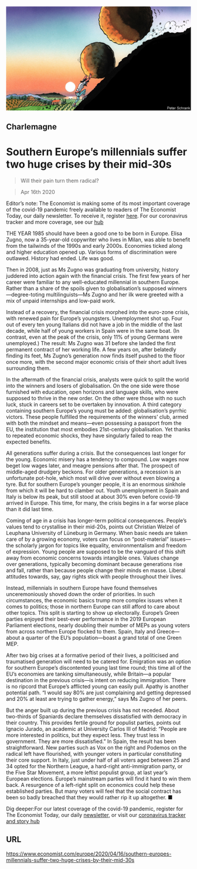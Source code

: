 ![](./images/20200418_EUD000_0.jpg)

## Charlemagne

# Southern Europe’s millennials suffer two huge crises by their mid-30s

> Will their pain turn them radical?

> Apr 16th 2020

Editor’s note: The Economist is making some of its most important coverage of the covid-19 pandemic freely available to readers of The Economist Today, our daily newsletter. To receive it, register [here](https://www.economist.com//newslettersignup). For our coronavirus tracker and more coverage, see our [hub](https://www.economist.com//coronavirus)

THE YEAR 1985 should have been a good one to be born in Europe. Elisa Zugno, now a 35-year-old copywriter who lives in Milan, was able to benefit from the tailwinds of the 1990s and early 2000s. Economies ticked along and higher education opened up. Various forms of discrimination were outlawed. History had ended. Life was good.

Then in 2008, just as Ms Zugno was graduating from university, history juddered into action again with the financial crisis. The first few years of her career were familiar to any well-educated millennial in southern Europe. Rather than a share of the spoils given to globalisation’s supposed winners—degree-toting multilinguists—Ms Zugno and her ilk were greeted with a mix of unpaid internships and low-paid work.

Instead of a recovery, the financial crisis morphed into the euro-zone crisis, with renewed pain for Europe’s youngsters. Unemployment shot up. Four out of every ten young Italians did not have a job in the middle of the last decade, while half of young workers in Spain were in the same boat. (In contrast, even at the peak of the crisis, only 11% of young Germans were unemployed.) The result: Ms Zugno was 31 before she landed the first permanent contract of her working life. A few years on, after belatedly finding its feet, Ms Zugno’s generation now finds itself pushed to the floor once more, with the second major economic crisis of their short adult lives surrounding them.

In the aftermath of the financial crisis, analysts were quick to split the world into the winners and losers of globalisation. On the one side were those furnished with education, open horizons and language skills, who were supposed to thrive in the new order. On the other were those with no such luck, stuck in careers set to be overtaken by innovation. A third category containing southern Europe’s young must be added: globalisation’s pyrrhic victors. These people fulfilled the requirements of the winners’ club, armed with both the mindset and means—even possessing a passport from the EU, the institution that most embodies 21st-century globalisation. Yet thanks to repeated economic shocks, they have singularly failed to reap the expected benefits.

All generations suffer during a crisis. But the consequences last longer for the young. Economic misery has a tendency to compound. Low wages now beget low wages later, and meagre pensions after that. The prospect of middle-aged drudgery beckons. For older generations, a recession is an unfortunate pot-hole, which most will drive over without even blowing a tyre. But for southern Europe’s younger people, it is an enormous sinkhole from which it will be hard to clamber out. Youth unemployment in Spain and Italy is below its peak, but still stood at about 30% even before covid-19 arrived in Europe. This time, for many, the crisis begins in a far worse place than it did last time.

Coming of age in a crisis has longer-term political consequences. People’s values tend to crystallise in their mid-20s, points out Christian Welzel of Leuphana University of Lüneburg in Germany. When basic needs are taken care of by a growing economy, voters can focus on “post-material” issues—the scholarly jargon for topics like equality, environmentalism and freedom of expression. Young people are supposed to be the vanguard of this shift away from economic concerns towards intangible ones. Values change over generations, typically becoming dominant because generations rise and fall, rather than because people change their minds en masse. Liberal attitudes towards, say, gay rights stick with people throughout their lives.

Instead, millennials in southern Europe have found themselves unceremoniously shoved down the order of priorities. In such circumstances, the economic basics trump more complex issues when it comes to politics; those in northern Europe can still afford to care about other topics. This split is starting to show up electorally. Europe’s Green parties enjoyed their best-ever performance in the 2019 European Parliament elections, nearly doubling their number of MEPs as young voters from across northern Europe flocked to them. Spain, Italy and Greece—about a quarter of the EU’s population—boast a grand total of one Green MEP.

After two big crises at a formative period of their lives, a politicised and traumatised generation will need to be catered for. Emigration was an option for southern Europe’s discontented young last time round; this time all of the EU’s economies are tanking simultaneously, while Britain—a popular destination in the previous crisis—is intent on reducing immigration. There is no ripcord that Europe’s afflicted young can easily pull. Apathy is another potential path. “I would say 80% are just complaining and getting depressed and 20% at least are trying to gather energy,” says Ms Zugno of her peers.

But the anger built up during the previous crisis has not receded. About two-thirds of Spaniards declare themselves dissatisfied with democracy in their country. This provides fertile ground for populist parties, points out Ignacio Jurado, an academic at University Carlos III of Madrid: “People are more interested in politics, but they expect less. They trust less in government. They are more dissatisfied.” In Spain, the result has been straightforward. New parties such as Vox on the right and Podemos on the radical left have flourished, with younger voters in particular constituting their core support. In Italy, just under half of all voters aged between 25 and 34 opted for the Northern League, a hard-right anti-immigration party, or the Five Star Movement, a more leftist populist group, at last year’s European elections. Europe’s mainstream parties will find it hard to win them back. A resurgence of a left-right split on economics could help these established parties. But many voters will feel that the social contract has been so badly breached that they would rather rip it up altogether. ■

Dig deeper:For our latest coverage of the covid-19 pandemic, register for The Economist Today, our daily [newsletter](https://www.economist.com//newslettersignup), or visit our [coronavirus tracker and story hub](https://www.economist.com//coronavirus)

## URL

https://www.economist.com/europe/2020/04/16/southern-europes-millennials-suffer-two-huge-crises-by-their-mid-30s
